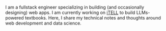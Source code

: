 I am a fullstack engineer specializing in building (and occasionally
designing) web apps. I am currently working on [iTELL](https://github.com/learlab/itell-strapi-demo)
to build LLMs-powered textbooks. Here, I share my technical notes
and thoughts around web development and data science.
